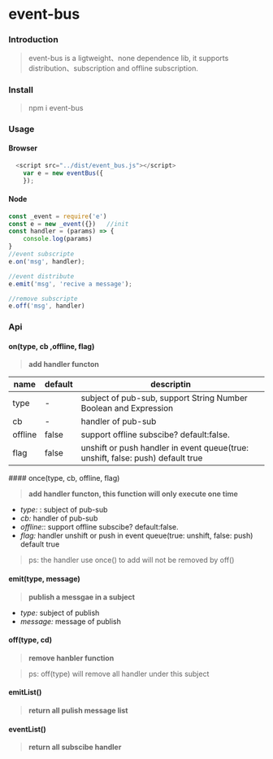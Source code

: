 # event-bus

### Introduction

> event-bus is a ligtweight、none dependence lib, it supports distribution、subscription and offline subscription.

### Install

> npm i event-bus

### Usage

#### Browser
```javascript
  <script src="../dist/event_bus.js"></script>
    var e = new eventBus({
    });
```
#### Node
```javascript
const _event = require('e')
const e = new _event({})   //init
const handler = (params) => {
    console.log(params)
}
//event subscripte
e.on('msg', handler);  

//event distribute
e.emit('msg', 'recive a message');  

//remove subscripte
e.off('msg', handler)  

```


### Api

#### on(type, cb ,offline, flag)

> **add  handler functon**
<table>
    <thead>
        <tr>
            <th>name</th>
            <th>default</th>
            <th>descriptin</th>
        </tr>
    </thead>
    <tbody>
        <tr>
            <td>type</td>
            <td>-</td>
            <td>subject of pub-sub, support String Number Boolean and Expression</td>
        </tr>
        <tr>
            <td>cb</td>
            <td>-</td>
            <td>handler  of pub-sub</td>
        </tr>
        <tr>
            <td>offline</td>
            <td>false</td>
            <td>support offline subscibe? default:false.</td>
        </tr>
        <tr>
            <td>flag</td>
            <td>false</td>
            <td>unshift or push  handler  in event queue(true: unshift, false: push) default true</td>
        </tr>
    </tbody>
</table>
#### once(type, cb, offline, flag)

> **add handler functon, this function will only execute one time**

 - *type:* :       subject of pub-sub
 - *cb:*         handler  of pub-sub
 - *offline:*:     support offline subscibe? default:false.
 - *flag:*     handler  unshift or push in event queue(true: unshift, false: push) default true

> ps: the handler use once() to add will not be removed by off()
 


#### emit(type, message)

> **publish a messgae in a subject**

- *type:* subject of publish
- *message:* message of publish

#### off(type, cd)

>**remove hanbler function**

> ps: off(type) will remove all handler under this subject

#### emitList()
>**return all pulish message list**

#### eventList()
>**return all subscibe handler**
